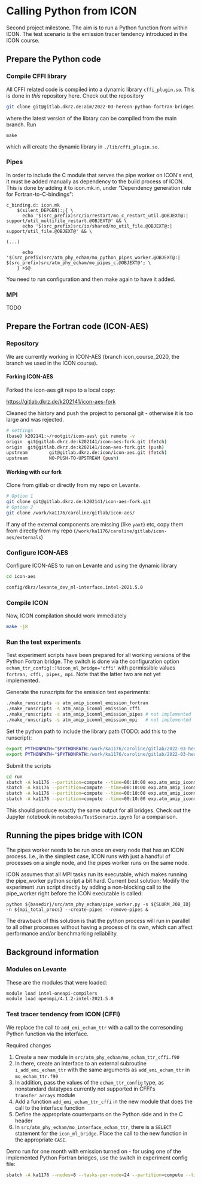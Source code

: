 # Calling Python from ICON

Second project milestone. The aim is to run a Python function from within ICON. The test scenario is the emission tracer tendency introduced in the ICON course.

## Prepare the Python code

### Compile CFFI library

All CFFI related code is compiled into a dynamic library `cffi_plugin.so`. This is done in *this* repository here. Check out the repository 

```bash
git clone git@gitlab.dkrz.de:aim/2022-03-hereon-python-fortran-bridges.git
```

where the latest version of the library can be compiled from the main branch. Run 

```
make
```

which will create the dynamic library in `./lib/cffi_plugin.so`.

### Pipes

In order to include the C module that serves the pipe worker on ICON's end, it must be added manually as dependency to the build process of ICON. This is done by adding it to icon.mk.in, under "Dependency generation rule for Fortran-to-C-bindings":

```
c_binding.d: icon.mk
	$(silent_DEPGEN):;{ \
	  echo '$(src_prefix)src/io/restart/mo_c_restart_util.@OBJEXT@:| support/util_multifile_restart.@OBJEXT@' && \
	  echo '$(src_prefix)src/io/shared/mo_util_file.@OBJEXT@:| support/util_file.@OBJEXT@' && \

(...)

	  echo '$(src_prefix)src/atm_phy_echam/mo_python_pipes_worker.@OBJEXT@:| $(src_prefix)src/atm_phy_echam/mo_pipes_c.@OBJEXT@'; \
	} >$@
```

You need to run configuration and then make again to have it added.

### MPI

TODO

## Prepare the Fortran code (ICON-AES)

### Repository

We are currently working in ICON-AES (branch icon_course_2020, the branch we used in the ICON course). 

#### Forking ICON-AES

Forked the icon-aes git repo to a local copy:

https://gitlab.dkrz.de/k202141/icon-aes-fork

Cleaned the history and push the project to personal git - otherwise it is too large and was rejected.

```bash
# settings
(base) k202141:~/rootgit/icon-aes\ git remote -v
origin  git@gitlab.dkrz.de:k202141/icon-aes-fork.git (fetch)
origin  git@gitlab.dkrz.de:k202141/icon-aes-fork.git (push)
upstream        git@gitlab.dkrz.de:icon/icon-aes.git (fetch)
upstream        NO-PUSH-TO-UPSTREAM (push)
```

#### Working with our fork

Clone from gitlab or directly from my repo on Levante.

```bash
# Option 1
git clone git@gitlab.dkrz.de:k202141/icon-aes-fork.git
# Option 2
git clone /work/ka1176/caroline/gitlab/icon-aes/
```

If any of the external components are missing (like `yaxt`) etc, copy them from directly from my repo (`/work/ka1176/caroline/gitlab/icon-aes/externals`)

### Configure ICON-AES

Configure ICON-AES to run on Levante and using the dynamic library

```bash
cd icon-aes

config/dkrz/levante_dev_ml-interface.intel-2021.5.0
```

### Compile ICON

Now, ICON compilation should work immediately

```bash
make -j8
```

### Run the test experiments

Test experiment scripts have been prepared for all working versions of the Python Fortran bridge. The switch is done via the configuration option `echam_ttr_config(:)%icon_ml_bridge='cffi'` with permissible values `fortran, cffi, pipes, mpi`. Note that the latter two are not yet implemented.

Generate the runscripts for the emission test experiments:

```bash
./make_runscripts -s atm_amip_iconml_emission_fortran
./make_runscripts -s atm_amip_iconml_emission_cffi
./make_runscripts -s atm_amip_iconml_emission_pipes # not implemented
./make_runscripts -s atm_amip_iconml_emission_mpi   # not implemented

```

Set the python path to include the library path (TODO: add this to the runscript):

```bash
export PYTHONPATH="$PYTHONPATH:/work/ka1176/caroline/gitlab/2022-03-hereon-python-fortran-bridges/lib/"
export PYTHONPATH="$PYTHONPATH:/work/ka1176/caroline/gitlab/2022-03-hereon-python-fortran-bridges/cffi_interface/"
```

Submit the scripts

```bash
cd run
sbatch -A ka1176 --partition=compute --time=00:10:00 exp.atm_amip_iconml_emission_fortran.run
sbatch -A ka1176 --partition=compute --time=00:10:00 exp.atm_amip_iconml_emission_cffi.run
sbatch -A ka1176 --partition=compute --time=00:10:00 exp.atm_amip_iconml_emission_pipes.run
sbatch -A ka1176 --partition=compute --time=00:10:00 exp.atm_amip_iconml_emission_mpi.run
```

This should produce exactly the same output for all bridges. Check out the Jupyter notebook in `notebooks/TestScenario.ipynb` for a comparison.

## Running the pipes bridge with ICON

The pipes worker needs to be run once on every node that has an ICON process. I.e., in the simplest case, ICON runs with just a handful of processes on a single node, and the pipes worker runs on the same node.

ICON assumes that all MPI tasks run its executable, which makes running the pipe_worker python script a bit hard. Current best solution: Modify the experiment .run script directly by adding a non-blocking call to the pipe_worker right before the ICON executable is called:

```
python ${basedir}/src/atm_phy_echam/pipe_worker.py -s ${SLURM_JOB_ID} -n ${mpi_total_procs} --create-pipes --remove-pipes &
```

The drawback of this solution is that the python process will run in parallel to all other processes without having a process of its own, which can affect performance and/or benchmarking reliability.

## Background information

### Modules on Levante

These are the modules that were loaded:

```bash
module load intel-oneapi-compilers
module load openmpi/4.1.2-intel-2021.5.0
```

### Test tracer tendency from ICON (CFFI)

We replace the call to `add_emi_echam_ttr` with a call to the corresonding Python function via the interface.

Required changes
1. Create a new module in `src/atm_phy_echam/mo_echam_ttr_cffi.f90`
1. In there, create an interface to an external subroutine `i_add_emi_echam_ttr` with the same arguments as `add_emi_echam_ttr` in `mo_echam_ttr.f90`
1. In addition, pass the values of the `echam_ttr_config` type, as nonstandard datatypes currently not supported in CFFI's `transfer_arrays` module
1. Add a function `add_emi_echam_ttr_cffi` in the new module that does the call to the interface function
1. Define the appropriate counterparts on the Python side and in the C header
1. In `src/atm_phy_echam/mo_interface_echam_ttr`, there is a `SELECT` statement for the `icon_ml_bridge`. Place the call to the new function in the appropriate `CASE`.

Demo run for one month with emission turned on - for using one of the implemented Python Fortran bridges, use the switch in experiment config file:

```bash
sbatch -A ka1176 --nodes=8 --tasks-per-node=24 --partition=compute --time=00:60:00 exp.atm_amip_emission_caroline_month_med.run
```
